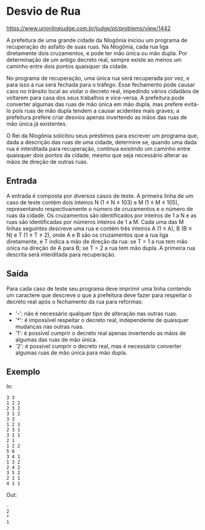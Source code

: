 # Desvio de Rua

https://www.urionlinejudge.com.br/judge/pt/problems/view/1442

A prefeitura de uma grande cidade da Nlogônia iniciou um programa de recuperação do asfalto de suas ruas. Na Nlogônia, cada rua liga diretamente dois cruzamentos, e pode ter mão única ou mão dupla. Por determinação de um antigo decreto real, sempre existe ao menos um caminho entre dois pontos quaisquer da cidade.

No programa de recuperação, uma única rua será recuperada por vez, e para isso a rua será fechada para o tráfego. Esse fechamento pode causar caos no trânsito local ao violar o decreto real, impedindo vários cidadãos de voltarem para casa dos seus trabalhos e vice-versa. A prefeitura pode converter algumas das ruas de mão única em mão dupla, mas prefere evitá-lo pois ruas de mão dupla tendem a causar acidentes mais graves; a prefeitura prefere criar desvios apenas invertendo as mãos das ruas de mão única já existentes.

O Rei da Nlogônia solicitou seus préstimos para escrever um programa que, dada a descrição das ruas de uma cidade, determine se, quando uma dada rua é interditada para recuperação, continua existindo um caminho entre quaisquer dois pontos da cidade, mesmo que seja necessário alterar as mãos de direção de outras ruas.

## Entrada
A entrada é composta por diversos casos de teste. A primeira linha de um caso de teste contém dois inteiros N (1 ≤ N ≤ 103) e M (1 ≤ M ≤ 105), representando respectivamente o número de cruzamentos e o número de ruas da cidade. Os cruzamentos são identificados por inteiros de 1 a N e as ruas são identificadas por números inteiros de 1 a M. Cada uma das M linhas seguintes descreve uma rua e contém três inteiros A (1 ≤ A), B (B ≤ N) e T (1 ≤ T ≤ 2), onde A e B são os cruzamentos que a rua liga diretamente, e T indica a mão de direção da rua: se T = 1 a rua tem mão única na direção de A para B; se T = 2 a rua tem mão dupla. A primeira rua descrita será interditada para recuperação.

## Saída
Para cada caso de teste seu programa deve imprimir uma linha contendo um caractere que descreve o que a prefeitura deve fazer para respeitar o decreto real após o fechamento da rua para reformas:

- '-': não é necessário qualquer tipo de alteração nas outras ruas.
- '*': é impossível respeitar o decreto real, independente de quaisquer mudanças nas outras ruas.
- '1': é possível cumprir o decreto real apenas invertendo as mãos de algumas das ruas de mão única.
- '2': é possível cumprir o decreto real, mas é necessário converter algumas ruas de mão única para mão dupla.

## Exemplo

In:
```
3 3
1 2 2
2 3 2
3 1 2
3 3
1 2 1
2 3 1
3 1 1
2 1
1 2 2
5 6
3 4 1
1 3 2
2 4 2
3 5 2
2 1 1
4 1 1
```

Out:
```
-
2
*
1
```
